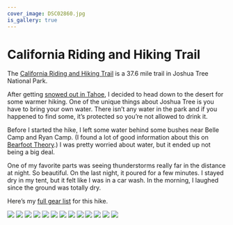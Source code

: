 ```yaml
---
cover_image: DSC02860.jpg
is_gallery: true
---
```


# California Riding and Hiking Trail

The [California Riding and Hiking Trail](https://www.hikingproject.com/trail/7016900/california-riding-and-hiking-trail) is a 37.6 mile trail in Joshua Tree National Park.

After getting [snowed out in Tahoe](/tahoe-rim-trail), I decided to head down to the desert for some warmer hiking. One of the unique things about Joshua Tree is you have to bring your own water. There isn’t any water in the park and if you happened to find some, it’s protected so you’re not allowed to drink it.

Before I started the hike, I left some water behind some bushes near Belle Camp and Ryan Camp. (I found a lot of good information about this on [Bearfoot Theory](https://bearfoottheory.com/joshua-tree-backpacking-california-hiking-riding-trail/).) I was pretty worried about water, but it ended up not being a big deal.

One of my favorite parts was seeing thunderstorms really far in the distance at night. So beautiful. On the last night, it poured for a few minutes. I stayed dry in my tent, but it felt like I was in a car wash. In the morning, I laughed since the ground was totally dry.

Here’s my [full gear list](https://lighterpack.com/r/9m6flr) for this hike.

<photo-gallery>
  <photo-row>
    <img src="DSC02860.jpg">
    <img src="DSC02862.jpg">
  </photo-row>
  <photo-row>
    <img src="DSC02864.jpg">
    <img src="DSC02868.jpg">
    <img src="DSC02869.jpg">
  </photo-row>
  <photo-row>
    <img src="DSC02871.jpg">
  </photo-row>
  <photo-row>
    <img src="DSC02872.jpg">
  </photo-row>
  <photo-row>
    <img src="DSC02873.jpg">
  </photo-row>
  <photo-row>
    <img src="DSC02875.jpg">
    <img src="DSC02877.jpg">
  </photo-row>
  <photo-row>
    <img src="DSC02879.jpg">
    <img src="DSC02880.jpg">
    <img src="DSC02883.jpg">
  </photo-row>
</photo-gallery>
